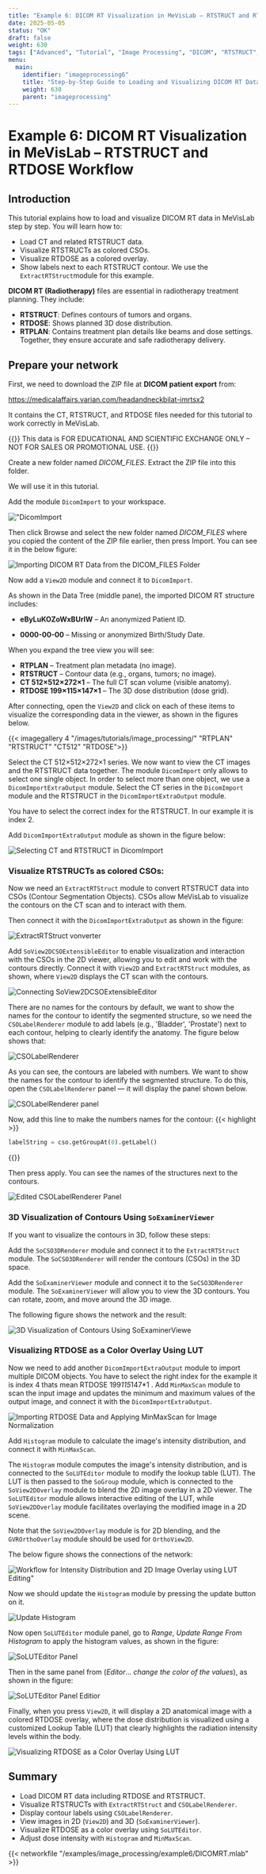 ```yaml
---
title: "Example 6: DICOM RT Visualization in MeVisLab – RTSTRUCT and RTDOSE Workflow"
date: 2025-05-05
status: "OK"
draft: false
weight: 630
tags: ["Advanced", "Tutorial", "Image Processing", "DICOM", "RTSTRUCT", "RTDOSE", "RTPLAN"]
menu: 
  main:
    identifier: "imageprocessing6"
    title: "Step-by-Step Guide to Loading and Visualizing DICOM RT Data (RTSTRUCT & RTDOSE) in MeVisLab."
    weight: 630
    parent: "imageprocessing"
---
```


# Example 6: DICOM RT Visualization in MeVisLab – RTSTRUCT and RTDOSE Workflow

## Introduction
This tutorial explains how to load and visualize DICOM RT data in MeVisLab step by step. You will learn how to:
* Load CT and related RTSTRUCT data.
* Visualize RTSTRUCTs as colored CSOs.
* Visualize RTDOSE as a colored overlay.
* Show labels next to each RTSTRUCT contour.
We use the `ExtractRTStruct`module for this example.

**DICOM RT (Radiotherapy)** files are essential in radiotherapy treatment planning. They include:
* **RTSTRUCT**: Defines contours of tumors and organs.
* **RTDOSE**: Shows planned 3D dose distribution. 
* **RTPLAN**: Contains treatment plan details like beams and dose settings.
Together, they ensure accurate and safe radiotherapy delivery.

## Prepare your network
First, we need to download the ZIP file at **DICOM patient export**  from:

https://medicalaffairs.varian.com/headandneckbilat-imrtsx2 

It contains the CT, RTSTRUCT, and RTDOSE files needed for this tutorial to work correctly in MeVisLab.

{{<alert class="warning" caption="Attention">}}
This data is FOR EDUCATIONAL AND SCIENTIFIC EXCHANGE ONLY – NOT FOR SALES OR PROMOTIONAL USE.
{{</alert>}}

Create a new folder named *DICOM_FILES*. Extract the ZIP file into this folder.

We will use it in this tutorial. 

Add the module `DicomImport` to your workspace. 

!["DicomImport](/images/tutorials/image_processing/Dicommm.png "DicomImport")

Then click Browse and select the new folder named *DICOM_FILES* where you copied the content of the ZIP file earlier, then press Import. You can see it in the below figure:

![Importing DICOM RT Data from the DICOM_FILES Folder](/images/tutorials/image_processing/Import.png "Importing DICOM RT Data from the DICOM_FILES Folder")

Now add a `View2D` module and connect it to `DicomImport`. 

As shown in the Data Tree (middle pane), the imported DICOM RT structure includes:

* **eByLuKOZoWxBUrIW** – An anonymized Patient ID.

* **0000-00-00** – Missing or anonymized Birth/Study Date.

When you expand the tree view you will see: 

   * **RTPLAN** – Treatment plan metadata (no image).
   * **RTSTRUCT** – Contour data (e.g., organs, tumors; no image).
   * **CT 512×512×272×1** – The full CT scan volume (visible anatomy).
   * **RTDOSE 199×115×147×1** – The 3D dose distribution (dose grid).

After connecting, open the `View2D` and click on each of these items to visualize the corresponding data in the viewer, as shown in the figures below.

{{< imagegallery 4 "/images/tutorials/image_processing/" "RTPLAN" "RTSTRUCT" "CT512" "RTDOSE">}}

Select the CT 512×512×272×1 series.
We now want to view the CT images and the RTSTRUCT data together. The module `DicomImport` only allows to select one single object. In order to select more than one object, we use a `DicomImportExtraOutput` module. Select the CT series in the `DicomImport` module and the RTSTRUCT in the `DicomImportExtraOutput` module.

You have to select the correct index for the RTSTRUCT. In our example it is index 2.

Add `DicomImportExtraOutput` module as shown in the figure below:

![Selecting CT and RTSTRUCT in DicomImport](/images/tutorials/image_processing/SELECTINGCTRTSTRUCT.png "Selecting CT and RTSTRUCT in DicomImport")

### **Visualize RTSTRUCTs as colored CSOs:**

Now we need an `ExtractRTStruct` module to convert RTSTRUCT data into CSOs (Contour Segmentation Objects). CSOs allow MeVisLab to visualize the contours on the CT scan and to interact with them.

Then connect it with the `DicomImportExtraOutput` as shown in the figure:

![ExtractRTStruct vonverter](/images/tutorials/image_processing/converter.png "ExtractRTStruct converter")


Add `SoView2DCSOExtensibleEditor` to enable visualization and interaction with the CSOs in the 2D viewer, allowing you to edit and work with the contours directly. Connect it with `View2D` and `ExtractRTStruct` modules, as shown, where `View2D` displays the CT scan with the contours.

![Connecting SoView2DCSOExtensibleEditor](/images/tutorials/image_processing/cotour.png "Connecting SoView2DCSOExtensibleEditor")

There are no names for the contours by default, we want to show the names for the contour to identify the segmented structure, so we need the `CSOLabelRenderer` module to add labels (e.g., 'Bladder', 'Prostate') next to each contour, helping to clearly identify the anatomy. The figure below shows that:

![CSOLabelRenderer](/images/tutorials/image_processing/CSOLabelRenderer.png " CSOLabelRenderer")

As you can see, the contours are labeled with numbers. We want to show the names for the contour to identify the segmented structure. To do this, open the `CSOLabelRenderer` panel — it will display the panel shown below.

 
![CSOLabelRenderer panel](/images/tutorials/image_processing/CSOLabelRendererpanel.png "CSOLabelRenderer panel")

Now, add this line to make the numbers names for the contour:
{{< highlight >}}
```Python
labelString = cso.getGroupAt(0).getLabel()
```
{{</highlight>}}

Then press apply. You can see the names of the structures next to the contours.

![Edited CSOLabelRenderer Panel](/images/tutorials/image_processing/contournamed.png " Edited CSOLabelRenderer Panel")

### **3D Visualization of Contours Using `SoExaminerViewer`**

If you want to visualize the contours in 3D, follow these steps:

Add the `SoCSO3DRenderer` module and connect it to the `ExtractRTStruct` module. The `SoCSO3DRenderer` will render the contours (CSOs) in the 3D space.

Add the `SoExaminerViewer` module and connect it to the `SoCSO3DRenderer` module. The `SoExaminerViewer` will allow you to view the 3D contours. You can rotate, zoom, and move around the 3D image.

The following figure shows the network and the result: 

![3D Visualization of Contours Using SoExaminerViewe](/images/tutorials/image_processing/3D.png "3D Visualization of Contours Using SoExaminerViewe")

### **Visualizing RTDOSE as a Color Overlay Using LUT**

Now we need to add another `DicomImportExtraOutput` module to import multiple DICOM objects. You have to select the right index for the  example it is index 4 thats mean RTDOSE 199*115*147*1 . Add `MinMaxScan` module to scan the input image and updates the minimum and maximum values of the output image, and connect it with the `DicomImportExtraOutput`.

![Importing RTDOSE Data and Applying MinMaxScan for Image Normalization](/images/tutorials/image_processing/minmaxscan.png "Importing RTDOSE Data and Applying MinMaxScan for Image Normalization")

Add `Histogram` module to calculate the image's intensity distribution, and connect it with `MinMaxScan`.

The `Histogram` module computes the image's intensity distribution, and is connected to the `SoLUTEditor` module to modify the lookup table (LUT). The LUT is then passed to the `SoGroup` module, which is connected to the `SoView2DOverlay` module to blend the 2D image overlay in a 2D viewer. The `SoLUTEditor` module allows interactive editing of the LUT, while `SoView2DOverlay` module facilitates overlaying the modified image in a 2D scene.

Note that the `SoView2DOverlay` module is for 2D blending, and the `GVROrthoOverlay` module should be used for `OrthoView2D`.

The below figure shows the connections of the network:

![Workflow for Intensity Distribution and 2D Image Overlay using LUT Editing"](/images/tutorials/image_processing/net.png "Workflow for Intensity Distribution and 2D Image Overlay using LUT Editing")

Now we should update the `Histogram` module by pressing the update button on it.

![Update Histogram](/images/tutorials/image_processing/histo.png " Update Histogram")

Now open `SoLUTEditor` module panel, go to *Range*, *Update Range From Histogram* to apply the histogram values, as shown in the figure:

![SoLUTEditor Panel](/images/tutorials/image_processing/solut.png "SoLUTEditor Panel")

Then in the same panel from (*Editor*... *change the color of the values*), as shown in the figure: 

![SoLUTEditor Panel Editior](/images/tutorials/image_processing/editior.png " SoLUTEditor Panel Editior")


Finally, when you press `View2D`, it will display a 2D anatomical image with a colored RTDOSE overlay, where the dose distribution is visualized using a customized Lookup Table (LUT) that clearly highlights the radiation intensity levels within the body.

![Visualizing RTDOSE as a Color Overlay Using LUT](/images/tutorials/image_processing/2df.png "Visualizing RTDOSE as a Color Overlay Using LUT")

## **Summary**

* Load DICOM RT data including RTDOSE and RTSTRUCT.
* Visualize RTSTRUCTs with `ExtractRTStruct` and `CSOLabelRenderer`.
* Display contour labels using `CSOLabelRenderer`.
* View images in 2D (`View2D`) and 3D (`SoExaminerViewer`).
* Visualize RTDOSE as a color overlay using `SoLUTEditor`.
* Adjust dose intensity with `Histogram` and `MinMaxScan`.

{{< networkfile "/examples/image_processing/example6/DICOMRT.mlab" >}}
